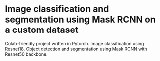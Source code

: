 # Image classification and segmentation using Mask RCNN on a custom dataset
Colab-friendly project written in Pytorch.
Image classification using Resnet18.
Object detection and segmentation using Mask RCNN with Resnet50 backbone.
